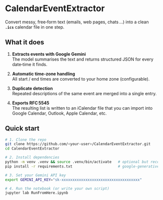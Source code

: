 # CalendarEventExtractor

Convert messy, free‑form text (emails, web pages, chats …) into a clean **`.ics`** calendar file in one step.

## What it does

1. **Extracts events with Google Gemini**  
   The model summarises the text and returns structured JSON for every date‑time it finds.

2. **Automatic time‑zone handling**  
   All start / end times are converted to your home zone (configurable).

3. **Duplicate detection**  
   Repeated descriptions of the same event are merged into a single entry.

4. **Exports RFC 5545**  
   The resulting list is written to an iCalendar file that you can import into Google Calendar, Outlook, Apple Calendar, etc.

## Quick start

```bash
# 1. Clone the repo
git clone https://github.com/<your‑user>/CalendarEventExtractor.git
cd CalendarEventExtractor

# 2. Install dependencies
python -m venv .venv && source .venv/bin/activate   # optional but recommended
pip install -r requirements.txt                     # google‑generativeai, pytz, tzlocal, …

# 3. Set your Gemini API key
export GEMINI_API_KEY="sk‑xxxxxxxxxxxxxxxxxxxxxxxxxxxxxxxxxxxx"

# 4. Run the notebook (or write your own script)
jupyter lab RunFromHere.ipynb
